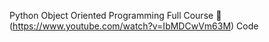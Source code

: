  Python Object Oriented Programming Full Course 🐍  (https://www.youtube.com/watch?v=IbMDCwVm63M) Code
